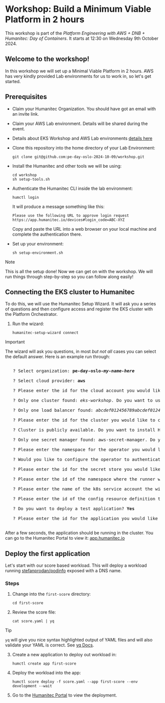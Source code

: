 # Workshop: Build a Minimum Viable Platform in 2 hours

This workshop is part of the _Platform Engineering with AWS + DNB + Humanitec: Day of Containers_. It starts at 12:30 on Wednesday 9th October 2024.

## Welcome to the workshop!

In this workshop we will set up a Minimal Viable Platform in 2 hours. AWS has very kindly provided Lab environments for us to work in, so let's get started.

## Prerequisites

- Claim your Humanitec Organization. You should have got an email with an invite link.

- Claim your AWS Lab environment. Details will be shared during the event.

- Details about EKS Workshop and AWS Lab environments [details here](https://snapshots.eksworkshop.com/1335da97/docs/introduction/setup/aws-event)

- Clone this repository into the home directory of your Lab Environment:
  ```
  git clone git@github.com:pe-day-oslo-2024-10-09/workshop.git
  ```

- Install the Humanitec and other tools we will be using:
  ```
  cd workshop
  sh setup-tools.sh
  ```

- Authenticate the Humanitec CLI inside the lab environment:
  ```
  humctl login
  ```
  It will produce a message something like this:
  ```
  Please use the following URL to approve login request
  https://app.humanitec.io/devices#login_code=ABC-XYZ
  ```
  Copy and paste the URL into a web browser on your local machine and complete the authentication there.

- Set up your environment:
  ```
  sh setup-environment.sh
  ```

> [!NOTE]
> This is all the setup done! Now we can get on with the workshop. We will run things through step-by-step so you can follow along easily!

## Connecting the EKS cluster to Humanitec

To do this, we will use the Humanitec Setup Wizard. It will ask you a series of questions and then configure access and register the EKS cluster with the Platform Orchestrator.

1. Run the wizard:
   ```
   humanitec-setup-wizard connect
   ```

> [!IMPORTANT]
> The wizard will ask you questions, in most *but not all* cases you can select the default answer. Here is an example run through:

   <pre>
   
   ? Select organization: <b>pe-day-oslo-<i>my-name-here</i></b>
   
   ? Select cloud provider: <b>aws</b>
   
   ? Please enter the id for the cloud account you would like to create in your Humanitec Organization: <b>my-cloud-account</b>
   
   ? Only one cluster found: <i>eks-workshop</i>. Do you want to use it: <b>Yes</b>
   
   ? Only one load balancer found: <i>abcdef012456789abcdef012456789</i>. Do you want to use it?: <b>Yes</b>
   
   ? Please enter the id for the cluster you would like to create in your Humanitec Organization: <b>my-cluster</b>
   
   ? Cluster is publicly available. Do you want to install Humanitec Agent anyway? <b>Yes</b>
   
   ? Only one secret manager found: aws-secret-manager. Do you want to use it <b>Yes</b>
   
   ? Please enter the namespace for the operator you would like to create in your Humanitec Organization: <b>humanitec-operator-system</b>
   
   ? Would you like to configure the operator to authenticate Humanitec drivers? <b>Yes</b>
   
   ? Please enter the id for the secret store you would like to create in your Humanitec Organization <b>my-secret-store</b>
   
   ? Please enter the id of the namespace where the runner will run. The wizard will create it if it does not exist. <b>humanitec-terraform</b>
   
   ? Please enter the name of the k8s service account the wizard will create to let the runner run with <b>humanitec-tf-runner</b>
   
   ? Please enter the id of the config resource definition that will be created to inject Terraform runner credentials <b>my-tf-runner-config</b>
   
   ? Do you want to deploy a test application? <b>Yes</b>
   
   ? Please enter the id for the application you would like to create in your Humanitec Organization <b>my-application</b>
   </pre>

   After a few seconds, the application should be running in the cluster. You can go to the Humanitec Portal to view it: [app.humanitec.io](https://app.humanitec.io)


## Deploy the first application

Let's start with our score based workload. This will deploy a workload running [stefanprodan/podinfo](https://github.com/stefanprodan/podinfo) exposed with a DNS name.

### Steps

1. Change into the `first-score` directory:
   ```
   cd first-score
   ```

2. Review the score file:
   ```
   cat score.yaml | yq
   ```
> [!TIP]
> `yq` will give you nice syntax highlighted output of YAML files and will also validate your YAML is correct. See [yq Docs](https://mikefarah.gitbook.io/yq).

3. Create a new application to deploy out workload in:
   ```
   humctl create app first-score
   ```

4. Deploy the workload into the app:
   ```
   humctl score deploy -f score.yaml --app first-score --env development --wait
   ```

5. Go to the [Humanitec Portal](https://app.humanitec.io) to view the deployment.
